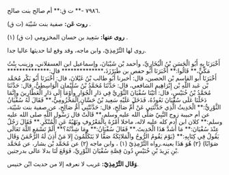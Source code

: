 ٧٩٨٦ -** ت ق:** أم صالح بنت صالح.

**روت عَن:** صفية بنت شَيْبَة (ت ق) .

**روى عنها:** سَعِيد بن حسان المخزومي (ت ق) (١) .

روى لها التِّرْمِذِيّ، وابن ماجه، وقد وقع لنا حديثها عاليا جدا.

أَخْبَرَنَا بِهِ أَبُو الْحَسَنِ بْنُ الْبُخَارِيِّ، وأحمد بْن شَيْبَانَ، وإسماعيل ابن العسقلاني، وزينب بِنْتُ مَكِّيٍّ،** قَالُوا:** أَخْبَرَنَا أَبُو حفص بن طَبَرْزَذَ،************** قال:************** أَخْبَرَنَا أبو القاسم بْن الحصين، قال: أخبرنا أَبُو طالب بْنُ غَيْلانَ، قال: أَخْبَرَنَا أَبُو بَكْر مُحَمَّد بْن عَبد اللَّهِ بْن إِبْرَاهِيم الشافعي، قال: حَدَّثَنَا مُحَمَّدُ بْنُ سُلَيْمان الْوَاسِطِيُّ، قال: حَدَّثَنَا مُحَمَّدُ بْنُ خُنَيْسٍ، قال: أَتَيْنَا سُفْيَانَ الثَّوْرِيَّ فِي دَارِ الْجُوَارِ وأَوْمَأَ إِلَى دَارِ الْعَطَّارِينَ وإِنَّمَا دَخَلْنَا عَلَى سُفْيَانَ نَعُودُهُ، فَدَخَلَ عَلَيْهِ سَعِيد بْنُ حَسَّانٍ الْمَخْزُومِيُّ،** فَقَالَ لَهُ سُفْيَانُ الثَّوْرِيُّ:** الْحَدِيثُ الَّذِي حَدَّثْتَنِي عَنْ أُمِّ صَالِحٍ، قال: حَدَّثَتْنِي أُمُّ صَالِحٍ، عن صفية بنت شَيْبَة، عن أم حبيبة زوج النَّبِيّ صَلَّى الله عليه وسلم،** قَالَتْ قال رَسُول اللَّهِ صلى الله عليه وسلم:** كلان ابن آدم كله عليه لاله، ماخلا أَمْرُهُ بِالْمَعْرُوفِ ونَهْيُهُ عَنِ الْمُنْكَرِ.** فَقَالَ رَجُلٌ عِنْدَ سُفْيَانَ:** مَا أَشَدَّ هَذَا الْحَدِيثَ.** فَقَالَ سُفْيَانُ:** ومَا شِدَّتُهُ؟** أَلَمْ تَسْمَعِ اللَّهَ تَعَالَى يَقُولُ فِي كِتَابِهِ:** {يَوْمَ يَقُومُ الرُّوحُ والْمَلائِكَةُ صَفًّا لا يَتَكَلَّمُونَ إِلا مَنْ أَذِنَ لَهُ الرَّحْمَنُ وَقَال صَوَابًا) {٢) هُوَ هَذَا بعينه.رواه التِّرْمِذِيّ (١) ، وابن ماجه (٢) عن مُحَمَّد بْن بشار، عن مُحَمَّد بْنِ يَزِيدَ بْنِ خُنَيْسٍ دُونَ قِصَّةِ سُفْيَانَ الثَّوْرِيِّ، فَوَقَعَ لَنَا بدلا عالى بدرجتين.

**وَقَال التِّرْمِذِيّ:** غريب لا نعرفه إلا من حديث ابْن خنيس.